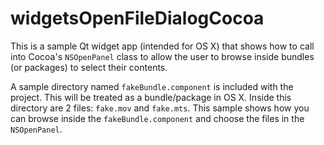 widgetsOpenFileDialogCocoa
===========================

This is a sample Qt widget app (intended for OS X) that shows how to call into Cocoa's `NSOpenPanel` class to allow the user to browse inside bundles (or packages) to select their contents.

A sample directory named `fakeBundle.component` is included with the project. This will be treated as a bundle/package in OS X. Inside this directory are 2 files: `fake.mov` and `fake.mts`. This sample shows how you can browse inside the `fakeBundle.component` and choose the files in the `NSOpenPanel`.
